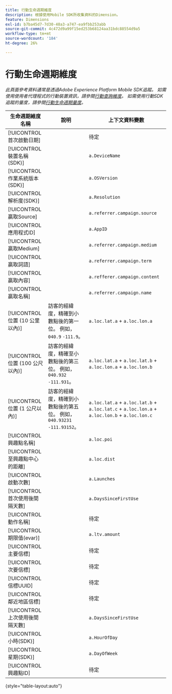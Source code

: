 ```yaml
---
title: 行動生命週期維度
description: 根據使用Mobile SDK所收集資料的Dimension。
feature: Dimensions
exl-id: b7ba45d7-7d30-48a3-a747-ea9fbb253abb
source-git-commit: 4c472d9a99f15ed253b68124aa31bdc88554d9a5
workflow-type: tm+mt
source-wordcount: '184'
ht-degree: 26%

---
```


# 行動生命週期維度

*此頁面參考資料通常是透過Adobe Experience Platform Mobile SDK追蹤。 如需使用使用者代理程式的行動裝置資訊，請參閱[行動查詢維度](mobile-dimensions.md)。 如需使用行動SDK追蹤的量度，請參閱[行動生命週期量度](../metrics/lifecycle-metrics.md)。*

| 生命週期維度名稱 | 說明 | 上下文資料變數 |
| --- | --- | --- |
| [!UICONTROL 首次啟動日期] | | 待定 |
| [!UICONTROL 裝置名稱(SDK)] | | `a.DeviceName` |
| [!UICONTROL 作業系統版本(SDK)] | | `a.OSVersion` |
| [!UICONTROL 解析度(SDK)] | | `a.Resolution` |
| [!UICONTROL 贏取Source] | | `a.referrer.campaign.source` |
| [!UICONTROL 應用程式ID] | | `a.AppID` |
| [!UICONTROL 贏取Medium] | | `a.referrer.campaign.medium` |
| [!UICONTROL 贏取詞語] | | `a.referrer.campaign.term` |
| [!UICONTROL 贏取內容] | | `a.refferer.campaign.content` |
| [!UICONTROL 贏取名稱] | | `a.referrer.campaign.name` |
| [!UICONTROL 位置 (10 公里以內)] | 訪客的經緯度，精確到小數點後的第一位。 例如，`040.9` `-111.9`。 | `a.loc.lat.a` + `a.loc.lon.a` |
| [!UICONTROL 位置 (100 公尺以內)] | 訪客的經緯度，精確至小數點後的第三位。 例如，`040.932` `-111.931`。 | `a.loc.lat.a` + `a.loc.lat.b` + `a.loc.lon.a` + `a.loc.lon.b` |
| [!UICONTROL 位置 (1 公尺以內)] | 訪客的經緯度，精確到小數點後的第五位。 例如，`040.93231` `-111.93152`。 | `a.loc.lat.a` + `a.loc.lat.b` + `a.loc.lat.c` + `a.loc.lon.a` + `a.loc.lon.b` + `a.loc.lon.c` |
| [!UICONTROL 興趣點名稱] | | `a.loc.poi` |
| [!UICONTROL 至興趣點中心的距離] | | `a.loc.dist` |
| [!UICONTROL 啟動次數] | | `a.Launches` |
| [!UICONTROL 首次使用後間隔天數] | | `a.DaysSinceFirstUse` |
| [!UICONTROL 動作名稱] | | 待定 |
| [!UICONTROL 期限值(evar)] | | `a.ltv.amount` |
| [!UICONTROL 主要信標] | | 待定 |
| [!UICONTROL 次要信標] | | 待定 |
| [!UICONTROL 信標UUID] | | 待定 |
| [!UICONTROL 鄰近地區信標] | | 待定 |
| [!UICONTROL 上次使用後間隔天數] | | `a.DaysSinceFirstUse` |
| [!UICONTROL 小時(SDK)] | | `a.HourOfDay` |
| [!UICONTROL 星期(SDK)] | | `a.DayOfWeek` |
| [!UICONTROL 興趣點ID] | | 待定 |

{style="table-layout:auto"}

<!-- Missing: Install Date -->
